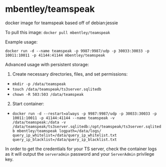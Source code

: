 mbentley/teamspeak
==================

docker image for teamspeak
based off of debian:jessie

To pull this image:
`docker pull mbentley/teamspeak`

Example usage:

`docker run -d --name teamspeak -p 9987:9987/udp -p 30033:30033 -p 10011:10011 -p 41144:41144 mbentley/teamspeak`

Advanced usage with persistent storage:

1. Create necessary directories, files, and set permissions:
  * `mkdir -p /data/teamspeak`
  * `touch /data/teamspeak/ts3server.sqlitedb`
  * `chown -R 503:503 /data/teamspeak`

2. Start container:
  * `docker run -d --restart=always -p 9987:9987/udp -p 30033:30033 -p 10011:10011 -p 41144:41144 --name teamspeak -v /data/teamspeak:/data -v /data/teamspeak/ts3server.sqlitedb:/opt/teamspeak/ts3server.sqlitedb mbentley/teamspeak logpath=/data/logs/ query_ip_whitelist=/data/query_ip_whitelist.txt query_ip_blacklist=/data/query_ip_blacklist.txt`

In order to get the credentials for your TS server, check the container logs as it will output the `serveradmin` password and your `ServerAdmin` privilege key.
